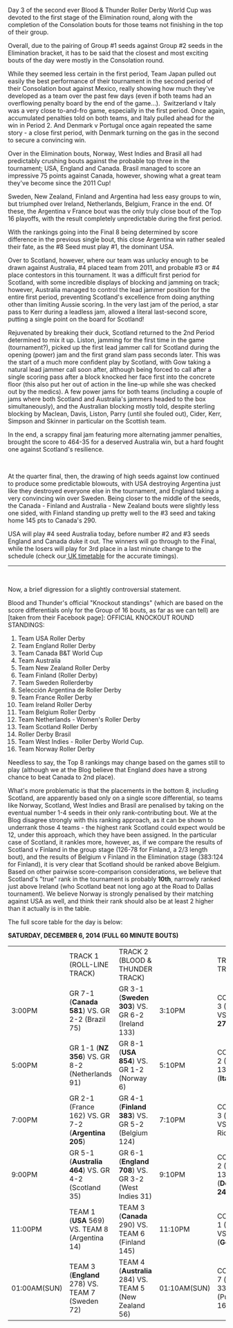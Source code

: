 <html><body><p>Day 3 of the second ever Blood &amp; Thunder Roller Derby World Cup was devoted to the first stage of the Elimination round, along with the completion of the Consolation bouts for those teams not finishing in the top of their group.

Overall, due to the pairing of Group #1 seeds against Group #2 seeds in the Elimination bracket, it has to be said that the closest and most exciting bouts of the day were mostly in the Consolation round.

While they seemed less certain in the first period, Team Japan pulled out easily the best performance of their tournament in the second period of their Consolation bout against Mexico, really showing how much they've developed as a team over the past few days (even if both teams had an overflowing penalty board by the end of the game...).  Switzerland v Italy was a very close to-and-fro game, especially in the first period. Once again, accumulated penalties told on both teams, and Italy pulled ahead for the win in Period 2. And Denmark v Portugal once again repeated the same story - a close first period, with Denmark turning on the gas in the second to secure a convincing win.

Over in the Elimination bouts, Norway, West Indies and Brasil all had predictably crushing bouts against the probable top three in the tournament; USA, England and Canada. Brasil managed to score an impressive 75 points against Canada, however, showing what a great team they've become since the 2011 Cup!

Sweden, New Zealand, Finland and Argentina had less easy groups to win, but triumphed over Ireland, Netherlands, Belgium, France in the end. Of these, the Argentina v France bout was the only truly close bout of the Top 16 playoffs, with the result completely unpredictable during the first period.

With the rankings going into the Final 8 being determined by score difference in the previous single bout, this close Argentina win rather sealed their fate, as the #8 Seed must play #1, the dominant USA.

Over to Scotland, however, where our team was unlucky enough to be drawn against Australia, #4 placed team from 2011, and probable #3 or #4 place contestors in this tournament. It was a difficult first period for Scotland, with some incredible displays of blocking and jamming on track; however, Australia managed to control the lead jammer position for the entire first period, preventing Scotland's excellence from doing anything other than limiting Aussie scoring. In the very last jam of the period, a star pass to Kerr during a leadless jam, allowed a literal last-second score, putting a single point on the board for Scotland!

Rejuvenated by breaking their duck, Scotland returned to the 2nd Period determined to mix it up. Liston, jamming for the first time in the game (tournament?), picked up the first lead jammer call for Scotland during the opening (power) jam and the first grand slam pass seconds later. This was the start of a much more confident play by Scotland, with Gow taking a natural lead jammer call soon after, although being forced to call after a single scoring pass after a block knocked her face first into the concrete floor (this also put her out of action in the line-up while she was checked out by the medics). A few power jams for both teams (including a couple of jams where both Scotland and Australia's jammers headed to the box simultaneously), and the Australian blocking mostly told, despite sterling blocking by Maclean, Davis, Liston, Parry (until she fouled out), Cider, Kerr, Simpson and Skinner in particular on the Scottish team.

In the end, a scrappy final jam featuring more alternating jammer penalties, brought the score to 464-35 for a deserved Australia win, but a hard fought one against Scotland's resilience.

 

At the quarter final, then, the drawing of high seeds against low continued to produce some predictable blowouts, with USA destroying Argentina just like they destroyed everyone else in the tournament, and England taking a very convincing win over Sweden. Being closer to the middle of the seeds, the Canada - Finland and Australia - New Zealand bouts were slightly less one sided, with Finland standing up pretty well to the #3 seed and taking home 145 pts to Canada's 290.

USA will play #4 seed Australia today, before number #2 and #3 seeds England and Canada duke it out. The winners will go through to the Final, while the losers will play for 3rd place in a last minute change to the schedule (check our<a href="http://www.scottishrollerderbyblog.com/posts/2014/11/10/bloodthunder-world-cup-timings-uk/"> UK timetable</a> for the accurate timings).

</p><hr>

 

Now, a brief digression for a slightly controversial statement.

Blood and Thunder's official "Knockout standings" (which are based on the score differentials only for the Group of 16 bouts, as far as we can tell) are [taken from their Facebook page]:
OFFICIAL KNOCKOUT ROUND STANDINGS:

1. Team USA Roller Derby
2. Team England Roller Derby
3. Team Canada B&amp;T World Cup
4. Team Australia
5. Team New Zealand Roller Derby
6. Team Finland (Roller Derby)
7. Team Sweden Rollerderby
8. Selección Argentina de Roller Derby
9. Team France Roller Derby
10. Team Ireland Roller Derby
11. Team Belgium Roller Derby
12. Team Netherlands - Women's Roller Derby
13. Team Scotland Roller Derby
14. Roller Derby Brasil
15. Team West Indies - Roller Derby World Cup.
16. Team Norway Roller Derby

Needless to say, the Top 8 rankings may change based on the games still to play (although we at the Blog believe that England <em>does</em> have a strong chance to beat Canada to 2nd place).

What's more problematic is that the placements in the bottom 8, including Scotland, are apparently based only on a single score differential, so teams like Norway, Scotland, West Indies and Brasil are penalised by taking on the eventual number 1-4 seeds in their only rank-contributing bout.
We at the Blog disagree strongly with this ranking approach, as it can be shown to underrank those 4 teams - the highest rank Scotland could expect would be 12, under this approach, which they have been assigned.
In the particular case of Scotland, it rankles more, however, as, if we compare the results of Scotland v Finland in the group stage (126-78 for Finland, a 2/3 length bout), and the results of Belgium v Finland in the Elimination stage (383:124 for Finland), it is very clear that Scotland should be ranked above Belgium. Based on other pairwise score-comparison considerations, we believe that Scotland's "true" rank in the tournament is probably <strong>10th</strong>, narrowly ranked just above Ireland (who Scotland beat not long ago at the Road to Dallas tournament). We believe Norway is strongly penalised by their matching against USA as well, and think their rank should also be at least 2 higher than it actually is in the table.

The full score table for the day is below:

<strong>SATURDAY, DECEMBER 6, 2014
</strong><strong>(FULL 60 MINUTE BOUTS)</strong>
<table>
<tbody>
<tr>
<td></td>
<td>TRACK 1 (ROLL-LINE TRACK)</td>
<td>TRACK 2 (BLOOD &amp; THUNDER TRACK)</td>
<td></td>
<td>TRACK 3 (TBD TRACK)</td>
</tr>
<tr>
<td>3:00PM</td>
<td>GR 7-1 (<strong>Canada 581</strong>) VS. GR 2-2 (Brazil 75)</td>
<td>GR 3-1 (<strong>Sweden 303</strong>) VS. GR 6-2 (Ireland 133)</td>
<td>3:10PM</td>
<td>CONSOLATION 3 ( Japan 114) VS. 4 (<strong>Mexico 278</strong>)</td>
</tr>
<tr>
<td>5:00PM</td>
<td>GR 1-1 (<strong>NZ 356</strong>) VS. GR 8-2 (Netherlands 91)</td>
<td>GR 8-1 (<strong>USA 854</strong>) VS. GR 1-2 (Norway 6)</td>
<td>5:10PM</td>
<td>CONSOLATION 2 ( Switzerland 136) VS. 5 (<strong>Italy 193</strong>)</td>
</tr>
<tr>
<td>7:00PM</td>
<td>GR 2-1 (France 162) VS. GR 7-2 (<strong>Argentina 205</strong>)</td>
<td>GR 4-1 (<strong>Finland 383</strong>) VS. GR 5-2 (Belgium 124)</td>
<td>7:10PM</td>
<td>CONSOLATION 3 (<strong>Wales 395</strong>) VS. 6 (Puerto Rico 75)</td>
</tr>
<tr>
<td>9:00PM</td>
<td>GR 5-1 (<strong>Australia 464</strong>) VS. GR 4-2 (Scotland 35)</td>
<td>GR 6-1 (<strong>England 708</strong>) VS. GR 3-2 (West Indies 31)</td>
<td>9:10PM</td>
<td>CONSOLATION 2 (Portugal 135) VS. 7 (<strong>Denmark 245</strong>)</td>
</tr>
<tr>
<td>11:00PM</td>
<td>TEAM 1 (<strong>USA</strong> 569) VS. TEAM 8 (Argentina 14)</td>
<td>TEAM 3 (<strong>Canada</strong> 290) VS. TEAM 6 (Finland 145)</td>
<td>11:10PM</td>
<td>CONSOLATION 1 (Chile 116) VS. 8 (<strong>Germany</strong>330)</td>
</tr>
<tr>
<td>01:00AM(SUN)</td>
<td>TEAM 3 (<strong>England</strong> 278) VS. TEAM 7 (Sweden 72)</td>
<td>TEAM 4 (<strong>Australia</strong> 284) VS. TEAM 5 (New Zealand 56)</td>
<td>01:10AM(SUN)</td>
<td>CONSOLATION 7 (<strong>Denmark</strong> 332) VS. 8 (Puerto Rico 169)</td>
</tr>
</tbody>
</table>
 </body></html>
